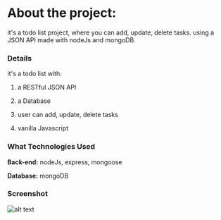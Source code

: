 About the project:
============

it's a todo list project, where you can add, update, delete tasks. using a JSON API made with nodeJs and mongoDB.

### Details

it's a todo list with:

1. a RESTful JSON API

2. a Database

3. user can add, update, delete tasks

4. vanilla Javascript

### What Technologies Used

**Back-end:** nodeJs, express, mongoose

**Database:** mongoDB

### Screenshot

![alt text](https://raw.githubusercontent.com/B-Tarik/js-todo_List/tree/master/screenshot/todoList.jpg)